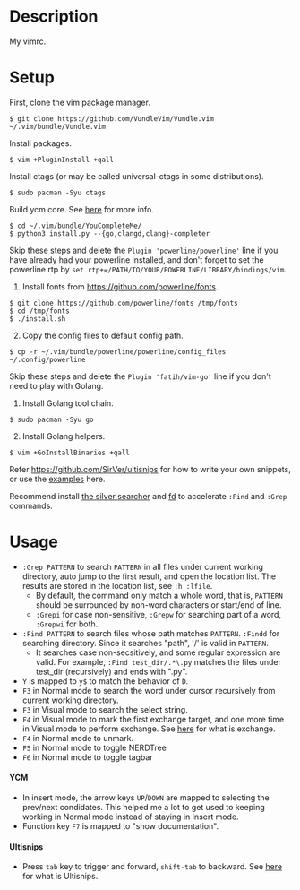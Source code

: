 # Description
My vimrc.

# Setup
First, clone the vim package manager.
```
$ git clone https://github.com/VundleVim/Vundle.vim ~/.vim/bundle/Vundle.vim
```

Install packages.
```
$ vim +PluginInstall +qall
```

Install ctags (or may be called universal-ctags in some distributions).
```
$ sudo pacman -Syu ctags
```

Build ycm core. See [here](https://github.com/ycm-core/YouCompleteMe#linux-64-bit) for more info.
```
$ cd ~/.vim/bundle/YouCompleteMe/
$ python3 install.py --{go,clangd,clang}-completer
```

Skip these steps and delete the `Plugin 'powerline/powerline'` line if you have already had your powerline installed, and don't forget to set the powerline rtp by `set rtp+=/PATH/TO/YOUR/POWERLINE/LIBRARY/bindings/vim`.
1. Install fonts from https://github.com/powerline/fonts.
```
$ git clone https://github.com/powerline/fonts /tmp/fonts
$ cd /tmp/fonts
$ ./install.sh
```
2. Copy the config files to default config path.
```
$ cp -r ~/.vim/bundle/powerline/powerline/config_files ~/.config/powerline
```

Skip these steps and delete the `Plugin 'fatih/vim-go'` line if you don't need to play with Golang.
1. Install Golang tool chain.
```
$ sudo pacman -Syu go
```
2. Install Golang helpers.
```
$ vim +GoInstallBinaries +qall
```

Refer https://github.com/SirVer/ultisnips for how to write your own snippets, or use the [examples](https://github.com/honza/vim-snippets) here.

Recommend install [the silver searcher](https://github.com/ggreer/the_silver_searcher) and [fd](https://github.com/sharkdp/fd) to accelerate `:Find` and `:Grep` commands.

# Usage
* `:Grep PATTERN` to search `PATTERN` in all files under current working directory, auto jump to the first result, and open the location list. The results are stored in the location list, see `:h :lfile`.
  * By default, the command only match a whole word, that is, `PATTERN` should be surrounded by non-word characters or start/end of line.
  * `:Grepi` for case non-sensitive, `:Grepw` for searching part of a word, `:Grepwi` for both.
* `:Find PATTERN` to search files whose path matches `PATTERN`. `:Findd` for searching directory. Since it searches "path", '/' is valid in `PATTERN`. 
  * It searches case non-secsitively, and some regular expression are valid. For example, `:Find test_dir/.*\.py` matches the files under test\_dir (recursively) and ends with ".py".
* `Y` is mapped to `y$` to match the behavior of `D`.
* `F3` in Normal mode to search the word under cursor recursively from current working directory.
* `F3` in Visual mode to search the select string.
* `F4` in Visual mode to mark the first exchange target, and one more time in Visual mode to perform exchange. See [here](https://github.com/tommcdo/vim-exchange) for what is exchange.
* `F4` in Normal mode to unmark.
* `F5` in Normal mode to toggle NERDTree
* `F6` in Normal mode to toggle tagbar
#### YCM
* In insert mode, the arrow keys `UP`/`DOWN` are mapped to selecting the prev/next condidates. This helped me a lot to get used to keeping working in Normal mode instead of staying in Insert mode.
* Function key `F7` is mapped to "show documentation".
#### Ultisnips
* Press `tab` key to trigger and forward, `shift-tab` to backward. See [here](https://github.com/SirVer/ultisnips) for what is Ultisnips.
